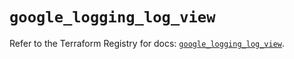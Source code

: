 # `google_logging_log_view`

Refer to the Terraform Registry for docs: [`google_logging_log_view`](https://registry.terraform.io/providers/hashicorp/google/6.27.0/docs/resources/logging_log_view).
